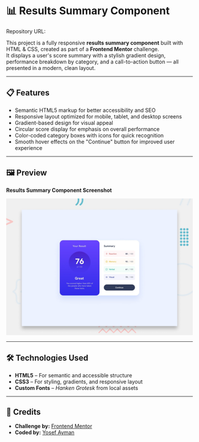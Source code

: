 # 📊 Results Summary Component

Repository URL: 

This project is a fully responsive **results summary component** built with HTML & CSS, created as part of a **Frontend Mentor** challenge.  
It displays a user's score summary with a stylish gradient design, performance breakdown by category, and a call-to-action button — all presented in a modern, clean layout.

---

## 📋 Features
- Semantic HTML5 markup for better accessibility and SEO  
- Responsive layout optimized for mobile, tablet, and desktop screens  
- Gradient-based design for visual appeal  
- Circular score display for emphasis on overall performance  
- Color-coded category boxes with icons for quick recognition  
- Smooth hover effects on the "Continue" button for improved user experience  

---

## 🖼 Preview
**Results Summary Component Screenshot**  

![Preview Screenshot](preview.jpg)  

---

## 🛠 Technologies Used
- **HTML5** – For semantic and accessible structure  
- **CSS3** – For styling, gradients, and responsive layout  
- **Custom Fonts** – *Hanken Grotesk* from local assets  

---

## 📜 Credits
- **Challenge by:** [Frontend Mentor](https://www.frontendmentor.io?ref=challenge)  
- **Coded by:** [Yosef Ayman](https://github.com/Yosef-Ayman)
